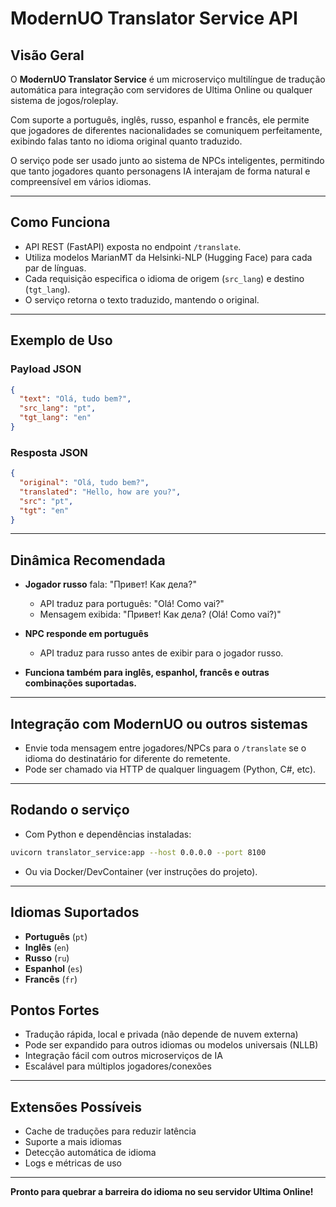 # ModernUO Translator Service API

## Visão Geral

O **ModernUO Translator Service** é um microserviço multilíngue de tradução automática para integração com servidores de Ultima Online ou qualquer sistema de jogos/roleplay.

Com suporte a português, inglês, russo, espanhol e francês, ele permite que jogadores de diferentes nacionalidades se comuniquem perfeitamente, exibindo falas tanto no idioma original quanto traduzido.

O serviço pode ser usado junto ao sistema de NPCs inteligentes, permitindo que tanto jogadores quanto personagens IA interajam de forma natural e compreensível em vários idiomas.

---

## Como Funciona

* API REST (FastAPI) exposta no endpoint `/translate`.
* Utiliza modelos MarianMT da Helsinki-NLP (Hugging Face) para cada par de línguas.
* Cada requisição especifica o idioma de origem (`src_lang`) e destino (`tgt_lang`).
* O serviço retorna o texto traduzido, mantendo o original.

---

## Exemplo de Uso

### Payload JSON

```json
{
  "text": "Olá, tudo bem?",
  "src_lang": "pt",
  "tgt_lang": "en"
}
```

### Resposta JSON

```json
{
  "original": "Olá, tudo bem?",
  "translated": "Hello, how are you?",
  "src": "pt",
  "tgt": "en"
}
```

---

## Dinâmica Recomendada

* **Jogador russo** fala: "Привет! Как дела?"

  * API traduz para português: "Olá! Como vai?"
  * Mensagem exibida: "Привет! Как дела? (Olá! Como vai?)"
* **NPC responde em português**

  * API traduz para russo antes de exibir para o jogador russo.
* **Funciona também para inglês, espanhol, francês e outras combinações suportadas.**

---

## Integração com ModernUO ou outros sistemas

* Envie toda mensagem entre jogadores/NPCs para o `/translate` se o idioma do destinatário for diferente do remetente.
* Pode ser chamado via HTTP de qualquer linguagem (Python, C#, etc).

---

## Rodando o serviço

* Com Python e dependências instaladas:

```bash
uvicorn translator_service:app --host 0.0.0.0 --port 8100
```

* Ou via Docker/DevContainer (ver instruções do projeto).

---

## Idiomas Suportados

* **Português** (`pt`)
* **Inglês** (`en`)
* **Russo** (`ru`)
* **Espanhol** (`es`)
* **Francês** (`fr`)

## Pontos Fortes

* Tradução rápida, local e privada (não depende de nuvem externa)
* Pode ser expandido para outros idiomas ou modelos universais (NLLB)
* Integração fácil com outros microserviços de IA
* Escalável para múltiplos jogadores/conexões

---

## Extensões Possíveis

* Cache de traduções para reduzir latência
* Suporte a mais idiomas
* Detecção automática de idioma
* Logs e métricas de uso

---

**Pronto para quebrar a barreira do idioma no seu servidor Ultima Online!**

